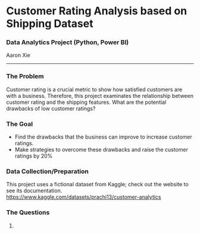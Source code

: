 # Customer Rating Analysis based on Shipping Dataset
### Data Analytics Project (Python, Power BI)
Aaron Xie
___
### The Problem
Customer rating is a crucial metric to show how satisfied customers are with a business. Therefore, this project examinates the relationship between customer rating and the shipping features. What are the potential drawbacks of low customer ratings?

### The Goal
* Find the drawbacks that the business can improve to increase customer ratings.
* Make strategies to overcome these drawbacks and raise the customer ratings by 20%

### Data Collection/Preparation
This project uses a fictional dataset from Kaggle; check out the website to see its documentation.
https://www.kaggle.com/datasets/prachi13/customer-analytics

### The Questions
1. 

